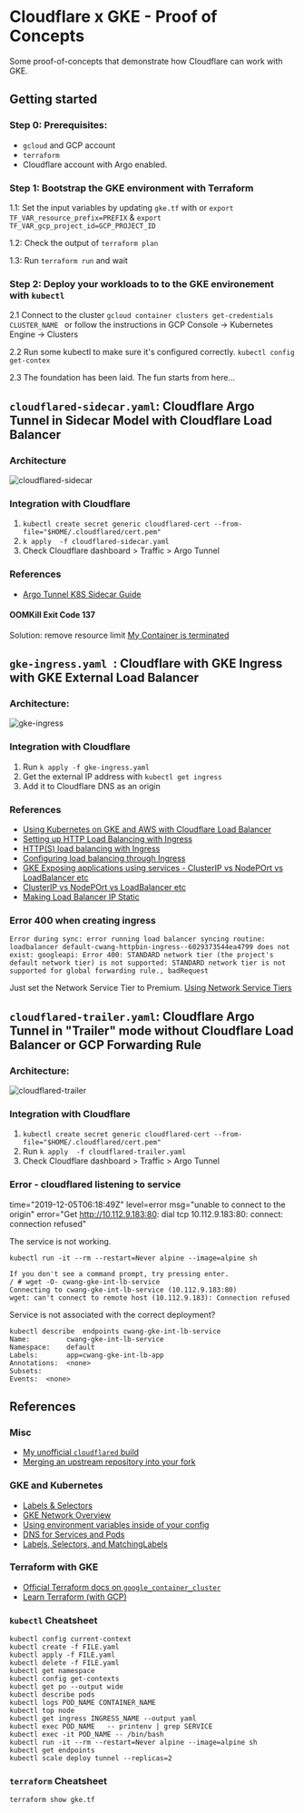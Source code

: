 # Cloudflare x GKE - Proof of Concepts

Some proof-of-concepts that demonstrate how Cloudflare can work with GKE.

## Getting started

### Step 0: Prerequisites: 
* `gcloud` and GCP account
* `terraform` 
* Cloudflare account with Argo enabled. 

### Step 1: Bootstrap the GKE environment with Terraform
1.1: Set the input variables by updating `gke.tf` with  or `export TF_VAR_resource_prefix=PREFIX` & `export TF_VAR_gcp_project_id=GCP_PROJECT_ID`

1.2: Check the output of `terraform plan`

1.3: Run `terraform run` and wait

### Step 2: Deploy your workloads to to the GKE environement with `kubectl`

2.1 Connect to the cluster
`gcloud container clusters get-credentials CLUSTER_NAME ` or follow the instructions in GCP Console -> Kubernetes Engine ->  Clusters

2.2 Run some kubectl to make sure it's configured correctly.
`kubectl config get-contex`


2.3 The foundation has been laid. The fun starts from here...



## `cloudflared-sidecar.yaml`:  Cloudflare Argo Tunnel in Sidecar Model with Cloudflare Load Balancer
### Architecture
![cloudflared-sidecar](./images/cloudflared-sidecar.jpg)



### Integration with Cloudflare

1. `kubectl create secret generic cloudflared-cert --from-file="$HOME/.cloudflared/cert.pem"`
2. `k apply  -f cloudflared-sidecar.yaml`
3. Check Cloudflare dashboard > Traffic > Argo Tunnel

### References
* [Argo Tunnel K8S Sidecar Guide](https://developers.cloudflare.com/argo-tunnel/reference/sidecar/)


#### OOMKill Exit Code 137 
Solution: remove resource limit
[My Container is terminated](https://kubernetes.io/docs/concepts/configuration/manage-compute-resources-container/#my-container-is-terminated)



## `gke-ingress.yaml `: Cloudflare with GKE Ingress with GKE External Load Balancer

### Architecture: 
![gke-ingress](./images/gke-ingress.jpg)


### Integration with Cloudflare

1. Run `k apply -f gke-ingress.yaml`
2. Get the external IP address with `kubectl get ingress`  
3. Add it to Cloudflare DNS as an origin 

### References
* [Using Kubernetes on GKE and AWS with Cloudflare Load Balancer](https://support.cloudflare.com/hc/en-us/articles/115003384591-Using-Kubernetes-on-GKE-and-AWS-with-Cloudflare-Load-Balancer)
* [Setting up HTTP Load Balancing with Ingress](https://cloud.google.com/kubernetes-engine/docs/tutorials/http-balancer)
* [HTTP(S) load balancing with Ingress](https://cloud.google.com/kubernetes-engine/docs/concepts/ingress)
* [Configuring load balancing through Ingress](https://cloud.google.com/kubernetes-engine/docs/how-to/load-balance-ingress)
* [GKE Exposing applications using services - ClusterIP vs NodePOrt vs LoadBalancer etc](https://cloud.google.com/kubernetes-engine/docs/how-to/exposing-apps)
* [ClusterIP vs NodePOrt vs LoadBalancer etc](https://medium.com/google-cloud/kubernetes-nodeport-vs-loadbalancer-vs-ingress-when-should-i-use-what-922f010849e0)
* [Making Load Balancer IP Static](https://cloud.google.com/kubernetes-engine/docs/concepts/ingress#static_ip_addresses_for_https_load_balancers)


### Error 400 when creating ingress
`Error during sync: error running load balancer syncing routine: loadbalancer default-cwang-httpbin-ingress--6029373544ea4799 does not exist: googleapi: Error 400: STANDARD network tier (the project's default network tier) is not supported: STANDARD network tier is not supported for global forwarding rule., badRequest`

Just set the Network Service Tier to Premium. 
[Using Network Service Tiers](https://cloud.google.com/network-tiers/docs/using-network-service-tiers)


## `cloudflared-trailer.yaml`: Cloudflare Argo Tunnel in "Trailer" mode without Cloudflare Load Balancer or GCP Forwarding Rule

### Architecture: 
![cloudflared-trailer](./images/cloudflared-trailer.jpg)

### Integration with Cloudflare

1. `kubectl create secret generic cloudflared-cert --from-file="$HOME/.cloudflared/cert.pem"`
1. Run `k apply  -f cloudflared-trailer.yaml`
3. Check Cloudflare dashboard > Traffic > Argo Tunnel

### Error - cloudflared listening to service

 time="2019-12-05T06:18:49Z" level=error msg="unable to connect to the origin" error="Get http://10.112.9.183:80: dial tcp 10.112.9.183:80: connect: connection refused"


The service is not working. 
```
kubectl run -it --rm --restart=Never alpine --image=alpine sh

If you don't see a command prompt, try pressing enter.
/ # wget -O- cwang-gke-int-lb-service
Connecting to cwang-gke-int-lb-service (10.112.9.183:80)
wget: can't connect to remote host (10.112.9.183): Connection refused
```

Service is not associated with the correct deployment?
```
kubectl describe  endpoints cwang-gke-int-lb-service
Name:         cwang-gke-int-lb-service
Namespace:    default
Labels:       app=cwang-gke-int-lb-app
Annotations:  <none>
Subsets:
Events:  <none>
```

## References

### Misc
* [My unofficial `cloudflared` build](https://hub.docker.com/repository/docker/mw866/cloudflared)
* [Merging an upstream repository into your fork](https://help.github.com/en/github/collaborating-with-issues-and-pull-requests/merging-an-upstream-repository-into-your-fork)

### GKE and Kubernetes

* [Labels & Selectors](https://kubernetes.io/docs/concepts/overview/working-with-objects/labels/)
* [GKE Network Overview](https://cloud.google.com/kubernetes-engine/docs/concepts/network-overview)
* [Using environment variables inside of your config](https://kubernetes.io/docs/tasks/inject-data-application/efine-environment-variable-container/#using-environment-variables-inside-of-your-config)
* [DNS for Services and Pods](https://kubernetes.io/docs/concepts/services-networking/dns-pod-service/)
* [Labels, Selectors, and MatchingLabels](https://medium.com/@zwhitchcox/matchlabels-labels-and-selectors-explained-in-detail-for-beginners-d421bdd05362)


### Terraform with GKE

* [Official Terraform docs on `google_container_cluster`](https://www.terraform.io/docs/providers/google/r/container_cluster.html)
* [Learn Terraform (with GCP)](https://learn.hashicorp.com/terraform/gcp/intro)

### `kubectl` Cheatsheet 
```
kubectl config current-context 
kubectl create -f FILE.yaml
kubectl apply -f FILE.yaml
kubectl delete -f FILE.yaml
kubectl get namespace
kubectl config get-contexts  
kubectl get po --output wide
kubectl describe pods
kubectl logs POD_NAME CONTAINER_NAME
kubectl top node
kubectl get ingress INGRESS_NAME --output yaml
kubectl exec POD_NAME   -- printenv | grep SERVICE   
kubectl exec -it POD_NAME -- /bin/bash
kubectl run -it --rm --restart=Never alpine --image=alpine sh
kubectl get endpoints
kubectl scale deploy tunnel --replicas=2

```

### `terraform` Cheatsheet
```
terraform show gke.tf
```
